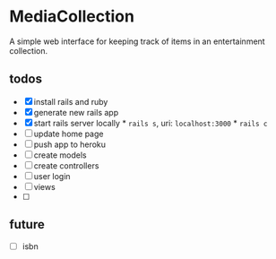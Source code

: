 MediaCollection
===============

A simple web interface for keeping track of items in an entertainment collection.


## todos
 - [x] install rails and ruby
 - [x] generate new rails app
 - [x] start rails server locally
       * `rails s`, uri: `localhost:3000`
       * `rails c`
 - [ ] update home page
 - [ ] push app to heroku
 - [ ] create models
 - [ ] create controllers
 - [ ] user login
 - [ ] views
 - [ ] 




 ## future 
 - [ ] isbn


